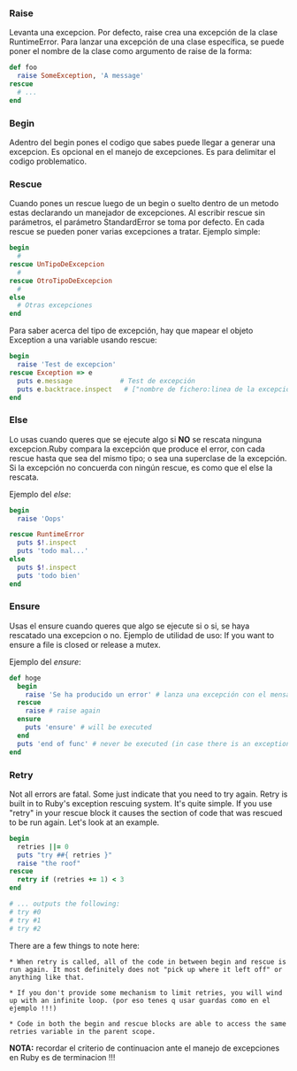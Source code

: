 ### Raise
Levanta una excepcion. Por defecto, raise crea una excepción de la clase RuntimeError. Para lanzar una excepción de una clase específica, se puede poner el nombre de la clase como argumento de raise de la forma:
```ruby
def foo
  raise SomeException, 'A message'
rescue
  # ...
end
```

### Begin
Adentro del begin pones el codigo que sabes puede llegar a generar una excepcion. Es opcional en el manejo de excepciones. Es para delimitar el codigo problematico.

### Rescue
Cuando pones un rescue luego de un begin o suelto dentro de un metodo estas declarando un manejador de excepciones.
Al escribir rescue sin parámetros, el parámetro StandardError se toma por defecto. En cada rescue se pueden poner varias excepciones a tratar. Ejemplo simple:
```ruby
begin
  #
rescue UnTipoDeExcepcion
  #
rescue OtroTipoDeExcepcion
  #
else
  # Otras excepciones
end
```

Para saber acerca del tipo de excepción, hay que mapear el objeto Exception a una variable usando rescue:
```ruby
begin
  raise 'Test de excepcion'
rescue Exception => e
  puts e.message            # Test de excepción
  puts e.backtrace.inspect   # ["nombre de fichero:linea de la excepción"]
end
```


### Else
Lo usas cuando queres que se ejecute algo si **NO** se rescata ninguna excepcion.Ruby compara la excepción que produce el error, con cada rescue hasta que sea del mismo tipo; o sea una superclase de la excepción. Si la excepción no concuerda con ningún rescue, es como que el else la rescata.

Ejemplo del *else*:
```ruby
begin
  raise 'Oops'

rescue RuntimeError
  puts $!.inspect
  puts 'todo mal...'
else
  puts $!.inspect
  puts 'todo bien'
end
```

### Ensure
Usas el ensure cuando queres que algo se ejecute si o si, se haya rescatado una excepcion o no. Ejemplo de utilidad de uso: If you want to ensure a file is closed or release a mutex.

Ejemplo del *ensure*:
```ruby
def hoge
  begin
    raise 'Se ha producido un error' # lanza una excepción con el mensaje entre ''
  rescue  
    raise # raise again
  ensure  
    puts 'ensure' # will be executed
  end  
  puts 'end of func' # never be executed (in case there is an exception)
end  
```

### Retry
Not all errors are fatal. Some just indicate that you need to try again. Retry is built in to Ruby's exception rescuing system. It's quite simple. If you use "retry" in your rescue block it causes the section of code that was rescued to be run again. Let's look at an example.
```ruby
begin
  retries ||= 0
  puts "try ##{ retries }"
  raise "the roof"
rescue
  retry if (retries += 1) < 3
end

# ... outputs the following:
# try #0
# try #1
# try #2

```
There are a few things to note here:

    * When retry is called, all of the code in between begin and rescue is run again. It most definitely does not "pick up where it left off" or anything like that.

    * If you don't provide some mechanism to limit retries, you will wind up with an infinite loop. (por eso tenes q usar guardas como en el ejemplo !!!)

    * Code in both the begin and rescue blocks are able to access the same retries variable in the parent scope.



**NOTA:** recordar el criterio de continuacion ante el manejo de excepciones en Ruby es de terminacion !!!
